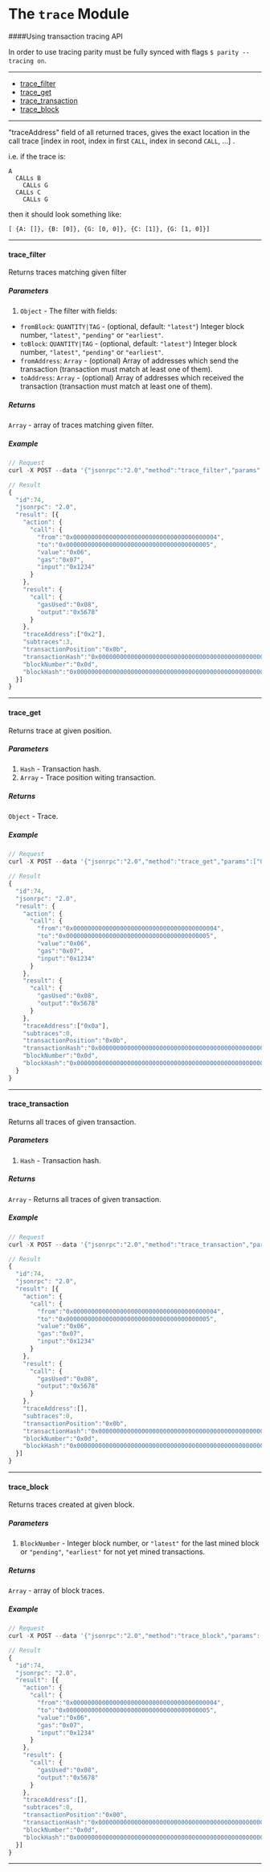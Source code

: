 # The `trace` Module

####Using transaction tracing API

In order to use tracing parity must be fully synced with flags `$ parity --tracing on`.

***


* [trace_filter](#trace_filter)
* [trace_get](#trace_get)
* [trace_transaction](#trace_transaction)
* [trace_block](#trace_block)

***

 "traceAddress" field of all returned traces, gives the exact location in the call trace [index in root, index in first `CALL`, index in second `CALL`, ...] .

i.e. if the trace is:
```
A
  CALLs B
    CALLs G
  CALLs C
    CALLs G
```
then it should look something like:

`[ {A: []}, {B: [0]}, {G: [0, 0]}, {C: [1]}, {G: [1, 0]}]`

***

#### trace_filter

Returns traces matching given filter


##### Parameters

1. `Object` - The filter with fields:
  - `fromBlock`: `QUANTITY|TAG` - (optional, default: `"latest"`) Integer block number, `"latest"`, `"pending"` or `"earliest"`.
  - `toBlock`: `QUANTITY|TAG` - (optional, default: `"latest"`) Integer block number, `"latest"`, `"pending"` or `"earliest"`.
  - `fromAddress`: `Array` - (optional) Array of addresses which send the transaction (transaction must match at least one of them).
  - `toAddress`: `Array` - (optional) Array of addresses which received the transaction (transaction must match at least one of them).


##### Returns

`Array` - array of traces matching given filter.

##### Example
```js
// Request
curl -X POST --data '{"jsonrpc":"2.0","method":"trace_filter","params":[{"fromBlock":"latest","toAddress":["0x0000000000000000000000000000000000000005"]}],"id":74}'

// Result
{
  "id":74,
  "jsonrpc": "2.0",
  "result": [{
    "action": {
      "call": {
        "from":"0x0000000000000000000000000000000000000004",
        "to":"0x0000000000000000000000000000000000000005",
        "value":"0x06",
        "gas":"0x07",
        "input":"0x1234"
      }
    },
    "result": {
      "call": {
        "gasUsed":"0x08",
        "output":"0x5678"
      }
    },
    "traceAddress":["0x2"],
    "subtraces":3,
    "transactionPosition":"0x0b",
    "transactionHash":"0x000000000000000000000000000000000000000000000000000000000000000c",
    "blockNumber":"0x0d",
    "blockHash":"0x000000000000000000000000000000000000000000000000000000000000000e"
  }]
}
```

***


#### trace_get

Returns trace at given position.


##### Parameters

1. `Hash` - Transaction hash.
2. `Array` - Trace position witing transaction.


##### Returns

`Object` - Trace.

##### Example
```js
// Request
curl -X POST --data '{"jsonrpc":"2.0","method":"trace_get","params":["0x000000000000000000000000000000000000000000000000000000000000000c",["0x0a"]],"id":74}'

// Result
{
  "id":74,
  "jsonrpc": "2.0",
  "result": {
    "action": {
      "call": {
        "from":"0x0000000000000000000000000000000000000004",
        "to":"0x0000000000000000000000000000000000000005",
        "value":"0x06",
        "gas":"0x07",
        "input":"0x1234"
      }
    },
    "result": {
      "call": {
        "gasUsed":"0x08",
        "output":"0x5678"
      }
    },
    "traceAddress":["0x0a"],
    "subtraces":0,
    "transactionPosition":"0x0b",
    "transactionHash":"0x000000000000000000000000000000000000000000000000000000000000000c",
    "blockNumber":"0x0d",
    "blockHash":"0x000000000000000000000000000000000000000000000000000000000000000e"
  }
}
```

***

#### trace_transaction

Returns all traces of given transaction.


##### Parameters

1. `Hash` - Transaction hash.


##### Returns

`Array` - Returns all traces of given transaction.

##### Example
```js
// Request
curl -X POST --data '{"jsonrpc":"2.0","method":"trace_transaction","params":["0x000000000000000000000000000000000000000000000000000000000000000c"],"id":74}'

// Result
{
  "id":74,
  "jsonrpc": "2.0",
  "result": [{
    "action": {
      "call": {
        "from":"0x0000000000000000000000000000000000000004",
        "to":"0x0000000000000000000000000000000000000005",
        "value":"0x06",
        "gas":"0x07",
        "input":"0x1234"
      }
    },
    "result": {
      "call": {
        "gasUsed":"0x08",
        "output":"0x5678"
      }
    },
    "traceAddress":[],
    "subtraces":0,
    "transactionPosition":"0x0b",
    "transactionHash":"0x000000000000000000000000000000000000000000000000000000000000000c",
    "blockNumber":"0x0d",
    "blockHash":"0x000000000000000000000000000000000000000000000000000000000000000e"
  }]
}
```

***

#### trace_block

Returns traces created at given block.


##### Parameters

1. `BlockNumber` - Integer block number, or `"latest"` for the last mined block or `"pending"`, `"earliest"` for not yet mined transactions.


##### Returns

`Array` - array of block traces.

##### Example
```js
// Request
curl -X POST --data '{"jsonrpc":"2.0","method":"trace_block","params":["latest"],"id":74}'

// Result
{
  "id":74,
  "jsonrpc": "2.0",
  "result": [{
    "action": {
      "call": {
        "from":"0x0000000000000000000000000000000000000004",
        "to":"0x0000000000000000000000000000000000000005",
        "value":"0x06",
        "gas":"0x07",
        "input":"0x1234"
      }
    },
    "result": {
      "call": {
        "gasUsed":"0x08",
        "output":"0x5678"
      }
    },
    "traceAddress":[],
    "subtraces":0,
    "transactionPosition":"0x00",
    "transactionHash":"0x000000000000000000000000000000000000000000000000000000000000000c",
    "blockNumber":"0x0d",
    "blockHash":"0x000000000000000000000000000000000000000000000000000000000000000e"
  }]
}
```

***
